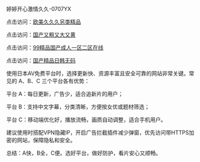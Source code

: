 
婷婷开心激情久久-0707YX

点击访问：<a href="https://tfda.pages.dev/">欧美久久久另类精品</a>

点击访问：<a href="https://fdhf-454.pages.dev/">国产又粗又大又黄</a>

点击访问：<a href="https://bsdf-5f5.pages.dev/">99精品国产成人一区二区在线</a>

点击访问：<a href="https://gda-c7m.pages.dev/">国产精品日韩无码</a>

使用日本AV免费平台时，选择更新快、资源丰富且安全可靠的网站非常关键。常见的 A、B、C 三个平台各有优势：

平台 A：每日更新，广告少，适合追新片的用户；

平台 B：支持中文字幕，分类清晰，方便按女优或题材筛选；

平台 C：移动端优化好，播放流畅，画质自动调整，适合手机用户。

建议使用时搭配VPN隐藏IP，开启广告拦截插件减少弹窗，优先访问带HTTPS加密的网站，保障隐私和安全。

总结：A快，B全，C便。选好平台，做好防护，看片安心又顺畅。

<span style="display:none;">[Canonical link](https://github.com/hai20250707/so36 ）</span>
